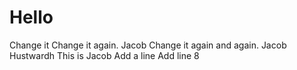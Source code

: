 # Hello
Change it
Change it again. Jacob
Change it again and again. Jacob
Hustwardh
This is Jacob
Add a line
Add line 8
